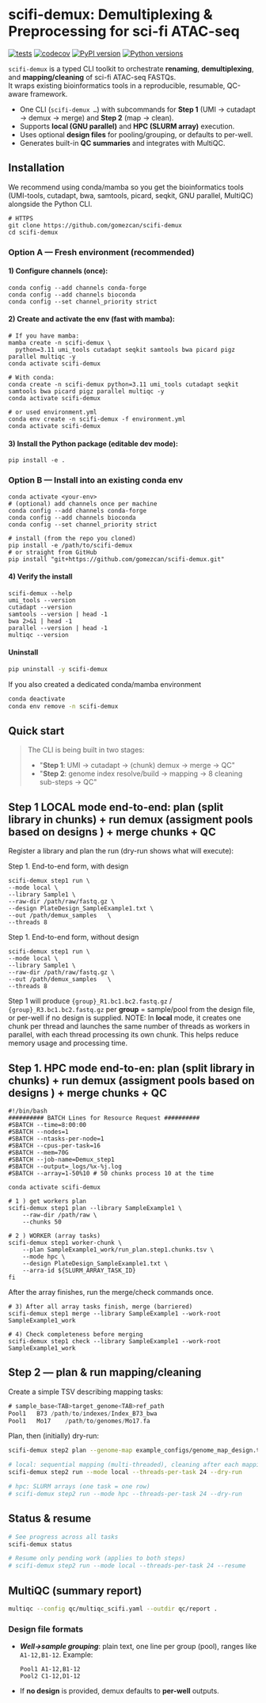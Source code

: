 # scifi-demux: Demultiplexing & Preprocessing for sci-fi ATAC-seq

[![tests](https://github.com/gomezcan/scifi-demux/actions/workflows/tests.yml/badge.svg?branch=main)](https://github.com/gomezcan/scifi-demux/actions/workflows/tests.yml)
[![codecov](https://codecov.io/gh/gomezcan/scifi-demux/branch/main/graph/badge.svg)](https://codecov.io/gh/gomezcan/scifi-demux)
[![PyPI version](https://img.shields.io/pypi/v/scifi-demux.svg)](https://pypi.org/project/scifi-demux/)
[![Python versions](https://img.shields.io/pypi/pyversions/scifi-demux.svg)](https://pypi.org/project/scifi-demux/)

`scifi-demux` is a typed CLI toolkit to orchestrate **renaming**, **demultiplexing**, and **mapping/cleaning** of sci-fi ATAC-seq FASTQs.  
It wraps existing bioinformatics tools in a reproducible, resumable, QC-aware framework.

- One CLI (`scifi-demux …`) with subcommands for **Step 1** (UMI → cutadapt → demux → merge) and **Step 2** (map → clean).
- Supports **local (GNU parallel)** and **HPC (SLURM array)** execution.
- Uses optional **design files** for pooling/grouping, or defaults to per-well.
- Generates built-in **QC summaries** and integrates with MultiQC.



## Installation

We recommend using conda/mamba so you get the bioinformatics tools (UMI-tools, cutadapt, bwa, samtools, picard, seqkit, GNU parallel, MultiQC) alongside the Python CLI.

```
# HTTPS
git clone https://github.com/gomezcan/scifi-demux
cd scifi-demux
```

### Option A — Fresh environment (recommended)

#### 1) Configure channels (once):

```
conda config --add channels conda-forge
conda config --add channels bioconda
conda config --set channel_priority strict
```

#### 2) Create and activate the env (fast with mamba):

```
# If you have mamba:
mamba create -n scifi-demux \
  python=3.11 umi_tools cutadapt seqkit samtools bwa picard pigz parallel multiqc -y
conda activate scifi-demux
```

```
# With conda:
conda create -n scifi-demux python=3.11 umi_tools cutadapt seqkit samtools bwa picard pigz parallel multiqc -y
conda activate scifi-demux
```

```
# or used environment.yml
conda env create -n scifi-demux -f environment.yml
conda activate scifi-demux
```

#### 3) Install the Python package (editable dev mode):

```
pip install -e .
```

### Option B — Install into an existing conda env
```
conda activate <your-env>
# (optional) add channels once per machine
conda config --add channels conda-forge
conda config --add channels bioconda
conda config --set channel_priority strict

# install (from the repo you cloned)
pip install -e /path/to/scifi-demux
# or straight from GitHub
pip install "git+https://github.com/gomezcan/scifi-demux.git"
```

#### 4) Verify the install
```
scifi-demux --help
umi_tools --version
cutadapt --version
samtools --version | head -1
bwa 2>&1 | head -1
parallel --version | head -1
multiqc --version
```

#### Uninstall

```bash
pip uninstall -y scifi-demux
```

If you also created a dedicated conda/mamba environment

```bash
conda deactivate
conda env remove -n scifi-demux
```

## Quick start

> The CLI is being built in two stages:
>  - "**Step 1**: UMI → cutadapt → (chunk) demux → merge → QC"
>  - "**Step 2**: genome index resolve/build → mapping → 8 cleaning sub-steps → QC"


## Step 1 LOCAL mode end-to-end: plan (split library in chunks) + run demux (assigment pools based on designs ) + merge chunks + QC
Register a library and plan the run (dry-run shows what will execute):

Step 1. End-to-end form, with design
```
scifi-demux step1 run \
--mode local \
--library Sample1 \
--raw-dir /path/raw/fastq.gz \  
--design PlateDesign_SampleExample1.txt \
--out /path/demux_samples   \
--threads 8
```

Step 1. End-to-end form, without design
```
scifi-demux step1 run \
--mode local \
--library Sample1 \
--raw-dir /path/raw/fastq.gz \  
--out /path/demux_samples   \
--threads 8
```

Step 1 will produce `{group}_R1.bc1.bc2.fastq.gz` / `{group}_R3.bc1.bc2.fastq.gz` per **group** = sample/pool from the design file, or per-well if no design is supplied.
NOTE: In **local** mode, it creates one chunk per thread and launches the same number of threads as workers in parallel, with each thread processing its own chunk. This helps reduce memory usage and processing time.

## Step 1. HPC mode end-to-en: plan (split library in chunks) +  run demux (assigment pools based on designs ) + merge chunks + QC

```
#!/bin/bash
########## BATCH Lines for Resource Request ##########
#SBATCH --time=8:00:00
#SBATCH --nodes=1
#SBATCH --ntasks-per-node=1
#SBATCH --cpus-per-task=16
#SBATCH --mem=70G
#SBATCH --job-name=Demux_step1
#SBATCH --output=_logs/%x-%j.log
#SBATCH --array=1-50%10 # 50 chunks process 10 at the time

conda activate scifi-demux

# 1 ) get workers plan
scifi-demux step1 plan --library SampleExample1 \
    --raw-dir /path/raw \
    --chunks 50
  
# 2 ) WORKER (array tasks)
scifi-demux step1 worker-chunk \
    --plan SampleExample1_work/run_plan.step1.chunks.tsv \
    --mode hpc \
    --design PlateDesign_SampleExample1.txt \
    --arra-id ${SLURM_ARRAY_TASK_ID}
fi
```

After the array finishes, run the merge/check commands once.

```
# 3) After all array tasks finish, merge (barriered)
scifi-demux step1 merge --library SampleExample1 --work-root SampleExample1_work

# 4) Check completeness before merging
scifi-demux step1 check --library SampleExample1 --work-root SampleExample1_work
```

## Step 2 — plan & run mapping/cleaning
Create a simple TSV describing mapping tasks:
```swift
# sample_base<TAB>target_genome<TAB>ref_path
Pool1	B73	/path/to/indexes/Index_B73_bwa
Pool1	Mo17	/path/to/genomes/Mo17.fa
```

Plan, then (initially) dry-run:

```bash
scifi-demux step2 plan --genome-map example_configs/genome_map_design.tsv

# local: sequential mapping (multi-threaded), cleaning after each mapping
scifi-demux step2 run --mode local --threads-per-task 24 --dry-run

# hpc: SLURM arrays (one task = one row)
# scifi-demux step2 run --mode hpc --threads-per-task 24 --dry-run
```

## Status & resume
```bash
# See progress across all tasks
scifi-demux status

# Resume only pending work (applies to both steps)
# scifi-demux step2 run --mode local --threads-per-task 24 --resume
```

## MultiQC (summary report)
```bash
multiqc --config qc/multiqc_scifi.yaml --outdir qc/report .
```

### Design file formats
- ***Well→sample grouping***: plain text, one line per group (pool), ranges like `A1-12,B1-12`.
  Example:
  ```ngnix
  Pool1	A1-12,B1-12
  Pool2	C1-12,D1-12
  ```
- If **no design** is provided, demux defaults to **per-well** outputs. 


